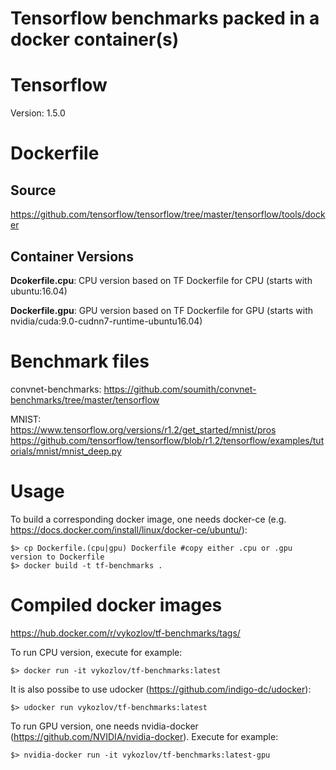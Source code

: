 Tensorflow benchmarks packed in a docker container(s)
====

# Tensorflow
Version: 1.5.0

# Dockerfile
## Source
https://github.com/tensorflow/tensorflow/tree/master/tensorflow/tools/docker

## Container Versions
**Dcokerfile.cpu**: CPU version based on TF Dockerfile for CPU (starts with ubuntu:16.04)

**Dockerfile.gpu**: GPU version based on TF Dockerfile for GPU (starts with nvidia/cuda:9.0-cudnn7-runtime-ubuntu16.04)

# Benchmark files
convnet-benchmarks: https://github.com/soumith/convnet-benchmarks/tree/master/tensorflow

MNIST: <br>
https://www.tensorflow.org/versions/r1.2/get_started/mnist/pros<br>
https://github.com/tensorflow/tensorflow/blob/r1.2/tensorflow/examples/tutorials/mnist/mnist_deep.py

# Usage
To build a corresponding docker image, one needs docker-ce (e.g. https://docs.docker.com/install/linux/docker-ce/ubuntu/):
```
$> cp Dockerfile.(cpu|gpu) Dockerfile #copy either .cpu or .gpu version to Dockerfile
$> docker build -t tf-benchmarks .
```


# Compiled docker images
https://hub.docker.com/r/vykozlov/tf-benchmarks/tags/

To run CPU version, execute for example:
```
$> docker run -it vykozlov/tf-benchmarks:latest
```
It is also possibe to use udocker (https://github.com/indigo-dc/udocker):
```
$> udocker run vykozlov/tf-benchmarks:latest
```

To run GPU version, one needs nvidia-docker (https://github.com/NVIDIA/nvidia-docker). Execute for example:
```
$> nvidia-docker run -it vykozlov/tf-benchmarks:latest-gpu
```

